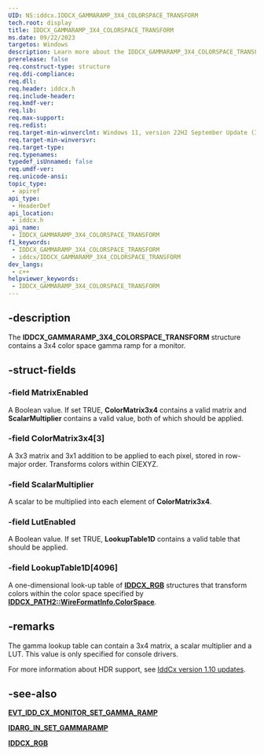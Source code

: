 ```yaml
---
UID: NS:iddcx.IDDCX_GAMMARAMP_3X4_COLORSPACE_TRANSFORM
tech.root: display
title: IDDCX_GAMMARAMP_3X4_COLORSPACE_TRANSFORM
ms.date: 09/22/2023
targetos: Windows
description: Learn more about the IDDCX_GAMMARAMP_3X4_COLORSPACE_TRANSFORM structure.
prerelease: false
req.construct-type: structure
req.ddi-compliance: 
req.dll: 
req.header: iddcx.h
req.include-header: 
req.kmdf-ver: 
req.lib: 
req.max-support: 
req.redist: 
req.target-min-winverclnt: Windows 11, version 22H2 September Update (IddCx version 1.10)
req.target-min-winversvr: 
req.target-type: 
req.typenames: 
typedef_isUnnamed: false
req.umdf-ver: 
req.unicode-ansi: 
topic_type:
 - apiref
api_type:
 - HeaderDef
api_location:
 - iddcx.h
api_name:
 - IDDCX_GAMMARAMP_3X4_COLORSPACE_TRANSFORM
f1_keywords:
 - IDDCX_GAMMARAMP_3X4_COLORSPACE_TRANSFORM
 - iddcx/IDDCX_GAMMARAMP_3X4_COLORSPACE_TRANSFORM
dev_langs:
 - c++
helpviewer_keywords:
 - IDDCX_GAMMARAMP_3X4_COLORSPACE_TRANSFORM
---
```


## -description

The **IDDCX_GAMMARAMP_3X4_COLORSPACE_TRANSFORM** structure contains a 3x4 color space gamma ramp for a monitor.

## -struct-fields

### -field MatrixEnabled

A Boolean value. If set TRUE, **ColorMatrix3x4** contains a valid matrix and **ScalarMultiplier** contains a valid value, both of which should be applied.

### -field ColorMatrix3x4[3]

A 3x3 matrix and 3x1 addition to be applied to each pixel, stored in row-major order. Transforms colors within CIEXYZ.

### -field ScalarMultiplier

A scalar to be multiplied into each element of **ColorMatrix3x4**.

### -field LutEnabled

A Boolean value. If set TRUE, **LookupTable1D** contains a valid table that should be applied.

### -field LookupTable1D[4096]

A one-dimensional look-up table of [**IDDCX_RGB**](ns-iddcx-iddcx_rgb.md) structures that transform colors within the color space specified by [**IDDCX_PATH2::WireFormatInfo.ColorSpace**](ns-iddcx-iddcx_path2.md).

## -remarks

The gamma lookup table can contain a 3x4 matrix, a scalar multiplier and a LUT. This value is only specified for console drivers.

For more information about HDR support, see [IddCx version 1.10 updates](/windows-hardware/drivers/display/iddcx1.10-updates).

## -see-also

[**EVT_IDD_CX_MONITOR_SET_GAMMA_RAMP**](nc-iddcx-evt_idd_cx_monitor_set_gamma_ramp.md)

[**IDARG_IN_SET_GAMMARAMP**](ns-iddcx-idarg_in_set_gammaramp.md)

[**IDDCX_RGB**](ns-iddcx-iddcx_rgb.md)
